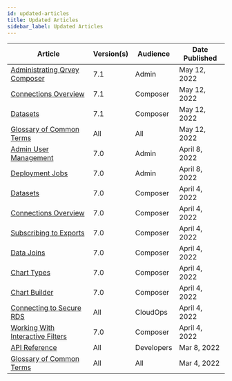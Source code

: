 ```yaml
---
id: updated-articles
title: Updated Articles
sidebar_label: Updated Articles
---
```

<div style={{textAlign: "justify"}}>

| **Article** | **Version(s)** |**Audience**|  **Date Published** |
| --- | --- | --- |--- |
|<a href="/docs/admin/admin-sections-platform" target="_blank">Administrating Qrvey Composer</a>|7.1|Admin| May 12, 2022
|<a href="/docs/ui-docs/datasets/connectors" target="_blank">Connections Overview</a>|7.1|Composer| May 12, 2022|
|<a href="/docs/ui-docs/datasets/datasets" target="_blank">Datasets</a>|7.1|Composer|May 12, 2022|
|<a href="/docs/get-started/glossary" target="_blank">Glossary of Common Terms</a>|All|All| May 12, 2022|
|<a href="/docs/admin/admin-managing-users" target="_blank">Admin User Management</a>|7.0|Admin|April 8, 2022|
|<a href="/docs/admin/content-deployment/jobs" target="_blank">Deployment Jobs</a>|7.0|Admin| April 8, 2022|
|<a href="/docs/ui-docs/datasets/datasets" target="_blank">Datasets</a>|7.0|Composer| April 4, 2022||
|<a href="/docs/ui-docs/datasets/connectors" target="_blank">Connections Overview</a>|7.0|Composer| April 4, 2022|
|<a href="/docs/ui-docs/subscriptions/subscribing-to-exports" target="_blank">Subscribing to Exports</a>|7.0|Composer| April 4, 2022|
|<a href="/docs/ui-docs/datasets/joins" target="_blank">Data Joins</a>|7.0|Composer| April 4, 2022|
|<a href="/docs/ui-docs/dataviews/chart-types" target="_blank">Chart Types</a>|7.0|Composer| April 4, 2022|
|<a href="/docs/ui-docs/dataviews/chart-builder" target="_blank">Chart Builder</a>|7.0|Composer| April 4, 2022|
|<a href="/docs/aws/connect-to-instance" target="_blank">Connecting to Secure RDS</a>|All| CloudOps| April 4, 2022|
|<a href="/docs/ui-docs/filtering-data/working-with-filters" target="_blank">Working With Interactive Filters</a>|7.0| Composer| April 4, 2022|
|<a href="https://tinyurl.com/atuznk6u" target="_blank">API Reference</a>|All|Developers|Mar 8, 2022|
|<a href="/docs/get-started/glossary" target="_blank">Glossary of Common Terms</a>|All|All|Mar 4, 2022|



</div>
